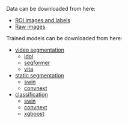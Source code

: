 Data can be downloaded from here:
- [ROI images and labels](https://drive.google.com/file/d/18NCCFAVKFlB7DCfa8Cpo92Sd4v7U6FB7/view?usp=sharing)
- [Raw images](https://drive.google.com/file/d/1WmtyCWeeryxlWP6W8vcF0WmlfSdUroAg/view?usp=share_link)

Trained models can be downloaded from here:
- [video segmentation]()
    + [idol]()
    + [seqformer]()
    + [vita]()
- [static segmentation]()
    + [swin]()
    + [convnext]()
- [classification]()
    + [swin]()
    + [convnext]()
    + [xgboost]()



